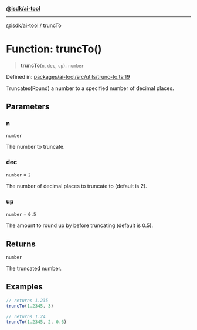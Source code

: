 [**@isdk/ai-tool**](../README.md)

***

[@isdk/ai-tool](../globals.md) / truncTo

# Function: truncTo()

> **truncTo**(`n`, `dec`, `up`): `number`

Defined in: [packages/ai-tool/src/utils/trunc-to.ts:19](https://github.com/isdk/ai-tool.js/blob/79d5773fa454dc7789b1291b1ebd73e4c1b93154/src/utils/trunc-to.ts#L19)

Truncates(Round) a number to a specified number of decimal places.

## Parameters

### n

`number`

The number to truncate.

### dec

`number` = `2`

The number of decimal places to truncate to (default is 2).

### up

`number` = `0.5`

The amount to round up by before truncating (default is 0.5).

## Returns

`number`

The truncated number.

## Examples

```ts
// returns 1.235
truncTo(1.2345, 3)
```

```ts
// returns 1.24
truncTo(1.2345, 2, 0.6)
```
